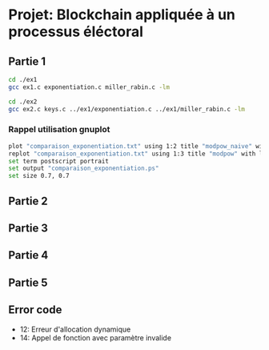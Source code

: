 # Projet: Blockchain appliquée à un processus éléctoral

## Partie 1

```bash
cd ./ex1
gcc ex1.c exponentiation.c miller_rabin.c -lm

cd ./ex2
gcc ex2.c keys.c ../ex1/exponentiation.c ../ex1/miller_rabin.c -lm
```

### Rappel utilisation gnuplot

```bash
plot "comparaison_exponentiation.txt" using 1:2 title "modpow_naive" with lines
replot "comparaison_exponentiation.txt" using 1:3 title "modpow" with lines
set term postscript portrait
set output "comparaison_exponentiation.ps"
set size 0.7, 0.7
```

## Partie 2

## Partie 3

## Partie 4

## Partie 5

## Error code

- 12: Erreur d'allocation dynamique
- 14: Appel de fonction avec paramètre invalide
